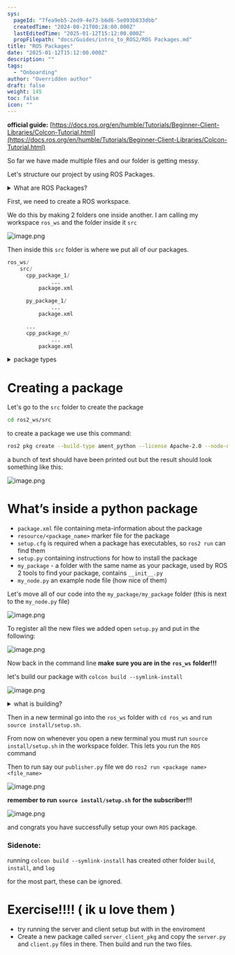 ```yaml
---
sys:
  pageId: "7fea9eb5-2ed9-4e73-b6d6-5e093b833dbb"
  createdTime: "2024-08-21T00:28:00.000Z"
  lastEditedTime: "2025-01-12T15:12:00.000Z"
  propFilepath: "docs/Guides/intro_to_ROS2/ROS Packages.md"
title: "ROS Packages"
date: "2025-01-12T15:12:00.000Z"
description: ""
tags:
  - "Onboarding"
author: "Overridden author"
draft: false
weight: 145
toc: false
icon: ""
---
```


**official guide:** [https://docs.ros.org/en/humble/Tutorials/Beginner-Client-Libraries/Colcon-Tutorial.html](https://docs.ros.org/en/humble/Tutorials/Beginner-Client-Libraries/Colcon-Tutorial.html)

So far we have made multiple files and our folder is getting messy.

Let's structure our project by using ROS Packages.

<details>

<summary>What are ROS Packages?</summary>

ROS Packages are, as the name implies, packages of code that are highly sharable between ROS developers.

They consist of a folder, `package.xml` file, and source code

```python
      cpp_package_1/
		      ... imagine much code files here ..
          package.xml
```

</details>

First, we need to create a ROS workspace.

We do this by making 2 folders one inside another. I am calling my workspace `ros_ws` and the folder inside it `src`

![image.png](https://prod-files-secure.s3.us-west-2.amazonaws.com/d518164a-d88e-44d1-a4ee-3adb3bd8bce0/70706947-fd18-4537-a67b-e12946812d31/image.png?X-Amz-Algorithm=AWS4-HMAC-SHA256&X-Amz-Content-Sha256=UNSIGNED-PAYLOAD&X-Amz-Credential=ASIAZI2LB466SF6ECEEM%2F20250525%2Fus-west-2%2Fs3%2Faws4_request&X-Amz-Date=20250525T170201Z&X-Amz-Expires=3600&X-Amz-Security-Token=IQoJb3JpZ2luX2VjEGgaCXVzLXdlc3QtMiJIMEYCIQC7%2FmzCrP%2BlxzMMZ%2FugGSjwxB%2FjX6e%2Blx0PBBcGwVKLCgIhAKQDky18rfmdT%2BkZ3g1OdghKvNM4gTmVqDFr8GNm83i5Kv8DCDEQABoMNjM3NDIzMTgzODA1IgyhjaAOopOS74SQZJkq3AMnqRfwx1BW9joZwkt7wJaw3LNZDuU%2Bmr7er8r9zNzmX7Q78gtq8h89f8M5JocTg9k61Uq6SpZQM5QexhwMBYASpj1AYdguviZwuAAJbKUtgq1fJFKdIjiVgfgZpz2skfQTdi58K9bAiaMIdb7sPDlDQSIQsbYtNBQZrdV7pk7XIgiH5NIhAXtRcFC6ZI7ozhbCBCJSr4zrx0F0wbVUbs13cUbqYftDbLFJeSvF24UYGD3yP%2Fa%2Fz4xmvBoVLctfjuH61bnPLxsQxBJW%2Bxk9fZQ4HpjxyqjJofY3DA7w0T9Gv%2FFTcLrYj8P8Xa7zyjx8Kfbtf2MNdM%2FhIu8c7otuqa3BvMzTmPE8WMCDmQ8BJPCTus0aWOwhgz7BDRLjz4B0xOvxTPEUcMcvBKmtDUn6li9%2Fq78kmY9VJKbR7qMj2BULikhsQDi3%2FUHkCP8qImW2CMnSZMHpkTW1v9ayR5kPnamvflxM%2BQbLvZkvPUTSFdIQPbt%2FLgC4%2BSfWlC76u1vmnA4FTFrxuKOQoe%2FdNtDni1yxtFDWAQG0yU7wBFBluZIBXAKXUPsfNCTrIMzAGUZvkWNtDdYcKF1DhILjl%2FVqQ9Yd8WGoqpHuZCavtXVK27F1junANN6ZXA233bZDODCU%2F8zBBjqkAaN7zPcXE7kXMt8ICDlwjtM3FSCpRQsDZxxlo3Qc%2BKmzlmkl0XOtXb%2BakBBlgt7N9xgY47AtBQRBcCprNrPPEPvSw%2BsdkZPLDnI4jp%2BP5tnKkVd5TFwkxbfQVenLoq1fsur4pbqVSnHZnbME1iwULh6yGBTrii2emREpZ5uQ%2FKOlF3c3p6DV3h8uSx1ocjgBacLt14yuJ02I2L4yX9oeDe4vtvLZ&X-Amz-Signature=831da78fdb1d9056afe85f26f470ef18596304ba410440c80516276e3b5d189e&X-Amz-SignedHeaders=host&x-id=GetObject)

Then inside this `src` folder is where we put all of our packages.

```python
ros_ws/
    src/
      cpp_package_1/
		      ...
          package.xml

      py_package_1/
		      ...
          package.xml

      ...
      cpp_package_n/
		      ...
          package.xml

```

<details>

<summary>package types</summary>

packages can be either `C++` or python.

the intern file structure is different for each but for this guide we will stick to creating python packages

</details>

# Creating a package

Let's go to the `src` folder to create the package

```bash
cd ros2_ws/src
```

to create a package we use this command:

```bash
ros2 pkg create --build-type ament_python --license Apache-2.0 --node-name my_node my_package
```

a bunch of text should have been printed out but the result should look something like this:

![image.png](https://prod-files-secure.s3.us-west-2.amazonaws.com/d518164a-d88e-44d1-a4ee-3adb3bd8bce0/e6cf1e3f-8512-4a3e-b131-079f800bf3e8/image.png?X-Amz-Algorithm=AWS4-HMAC-SHA256&X-Amz-Content-Sha256=UNSIGNED-PAYLOAD&X-Amz-Credential=ASIAZI2LB466SF6ECEEM%2F20250525%2Fus-west-2%2Fs3%2Faws4_request&X-Amz-Date=20250525T170201Z&X-Amz-Expires=3600&X-Amz-Security-Token=IQoJb3JpZ2luX2VjEGgaCXVzLXdlc3QtMiJIMEYCIQC7%2FmzCrP%2BlxzMMZ%2FugGSjwxB%2FjX6e%2Blx0PBBcGwVKLCgIhAKQDky18rfmdT%2BkZ3g1OdghKvNM4gTmVqDFr8GNm83i5Kv8DCDEQABoMNjM3NDIzMTgzODA1IgyhjaAOopOS74SQZJkq3AMnqRfwx1BW9joZwkt7wJaw3LNZDuU%2Bmr7er8r9zNzmX7Q78gtq8h89f8M5JocTg9k61Uq6SpZQM5QexhwMBYASpj1AYdguviZwuAAJbKUtgq1fJFKdIjiVgfgZpz2skfQTdi58K9bAiaMIdb7sPDlDQSIQsbYtNBQZrdV7pk7XIgiH5NIhAXtRcFC6ZI7ozhbCBCJSr4zrx0F0wbVUbs13cUbqYftDbLFJeSvF24UYGD3yP%2Fa%2Fz4xmvBoVLctfjuH61bnPLxsQxBJW%2Bxk9fZQ4HpjxyqjJofY3DA7w0T9Gv%2FFTcLrYj8P8Xa7zyjx8Kfbtf2MNdM%2FhIu8c7otuqa3BvMzTmPE8WMCDmQ8BJPCTus0aWOwhgz7BDRLjz4B0xOvxTPEUcMcvBKmtDUn6li9%2Fq78kmY9VJKbR7qMj2BULikhsQDi3%2FUHkCP8qImW2CMnSZMHpkTW1v9ayR5kPnamvflxM%2BQbLvZkvPUTSFdIQPbt%2FLgC4%2BSfWlC76u1vmnA4FTFrxuKOQoe%2FdNtDni1yxtFDWAQG0yU7wBFBluZIBXAKXUPsfNCTrIMzAGUZvkWNtDdYcKF1DhILjl%2FVqQ9Yd8WGoqpHuZCavtXVK27F1junANN6ZXA233bZDODCU%2F8zBBjqkAaN7zPcXE7kXMt8ICDlwjtM3FSCpRQsDZxxlo3Qc%2BKmzlmkl0XOtXb%2BakBBlgt7N9xgY47AtBQRBcCprNrPPEPvSw%2BsdkZPLDnI4jp%2BP5tnKkVd5TFwkxbfQVenLoq1fsur4pbqVSnHZnbME1iwULh6yGBTrii2emREpZ5uQ%2FKOlF3c3p6DV3h8uSx1ocjgBacLt14yuJ02I2L4yX9oeDe4vtvLZ&X-Amz-Signature=d32b1129802e84d450362a412d2865784712de483d513fba93d6decb9287751e&X-Amz-SignedHeaders=host&x-id=GetObject)

# What’s inside a python package

- `package.xml` file containing meta-information about the package
- `resource/<package_name>` marker file for the package
- `setup.cfg` is required when a package has executables, so `ros2 run` can find them
- `setup.py` containing instructions for how to install the package
- `my_package` - a folder with the same name as your package, used by ROS 2 tools to find your package, contains `__init__.py`
- `my_node.py` an example node file (how nice of them)

Let's move all of our code into the `my_package/my_package` folder (this is next to the `my_node.py` file)

![image.png](https://prod-files-secure.s3.us-west-2.amazonaws.com/d518164a-d88e-44d1-a4ee-3adb3bd8bce0/9ce58f11-0da9-4d3e-b86d-506a9685d378/image.png?X-Amz-Algorithm=AWS4-HMAC-SHA256&X-Amz-Content-Sha256=UNSIGNED-PAYLOAD&X-Amz-Credential=ASIAZI2LB466SF6ECEEM%2F20250525%2Fus-west-2%2Fs3%2Faws4_request&X-Amz-Date=20250525T170201Z&X-Amz-Expires=3600&X-Amz-Security-Token=IQoJb3JpZ2luX2VjEGgaCXVzLXdlc3QtMiJIMEYCIQC7%2FmzCrP%2BlxzMMZ%2FugGSjwxB%2FjX6e%2Blx0PBBcGwVKLCgIhAKQDky18rfmdT%2BkZ3g1OdghKvNM4gTmVqDFr8GNm83i5Kv8DCDEQABoMNjM3NDIzMTgzODA1IgyhjaAOopOS74SQZJkq3AMnqRfwx1BW9joZwkt7wJaw3LNZDuU%2Bmr7er8r9zNzmX7Q78gtq8h89f8M5JocTg9k61Uq6SpZQM5QexhwMBYASpj1AYdguviZwuAAJbKUtgq1fJFKdIjiVgfgZpz2skfQTdi58K9bAiaMIdb7sPDlDQSIQsbYtNBQZrdV7pk7XIgiH5NIhAXtRcFC6ZI7ozhbCBCJSr4zrx0F0wbVUbs13cUbqYftDbLFJeSvF24UYGD3yP%2Fa%2Fz4xmvBoVLctfjuH61bnPLxsQxBJW%2Bxk9fZQ4HpjxyqjJofY3DA7w0T9Gv%2FFTcLrYj8P8Xa7zyjx8Kfbtf2MNdM%2FhIu8c7otuqa3BvMzTmPE8WMCDmQ8BJPCTus0aWOwhgz7BDRLjz4B0xOvxTPEUcMcvBKmtDUn6li9%2Fq78kmY9VJKbR7qMj2BULikhsQDi3%2FUHkCP8qImW2CMnSZMHpkTW1v9ayR5kPnamvflxM%2BQbLvZkvPUTSFdIQPbt%2FLgC4%2BSfWlC76u1vmnA4FTFrxuKOQoe%2FdNtDni1yxtFDWAQG0yU7wBFBluZIBXAKXUPsfNCTrIMzAGUZvkWNtDdYcKF1DhILjl%2FVqQ9Yd8WGoqpHuZCavtXVK27F1junANN6ZXA233bZDODCU%2F8zBBjqkAaN7zPcXE7kXMt8ICDlwjtM3FSCpRQsDZxxlo3Qc%2BKmzlmkl0XOtXb%2BakBBlgt7N9xgY47AtBQRBcCprNrPPEPvSw%2BsdkZPLDnI4jp%2BP5tnKkVd5TFwkxbfQVenLoq1fsur4pbqVSnHZnbME1iwULh6yGBTrii2emREpZ5uQ%2FKOlF3c3p6DV3h8uSx1ocjgBacLt14yuJ02I2L4yX9oeDe4vtvLZ&X-Amz-Signature=063240f1b9c471dd07b923ad45ab457483879430b6b7a204a9c279f879fa058e&X-Amz-SignedHeaders=host&x-id=GetObject)

To register all the new files we added open `setup.py` and put in the following:

![image.png](https://prod-files-secure.s3.us-west-2.amazonaws.com/d518164a-d88e-44d1-a4ee-3adb3bd8bce0/1cd7c262-4cae-4496-9d75-c178537d24a2/image.png?X-Amz-Algorithm=AWS4-HMAC-SHA256&X-Amz-Content-Sha256=UNSIGNED-PAYLOAD&X-Amz-Credential=ASIAZI2LB466SF6ECEEM%2F20250525%2Fus-west-2%2Fs3%2Faws4_request&X-Amz-Date=20250525T170201Z&X-Amz-Expires=3600&X-Amz-Security-Token=IQoJb3JpZ2luX2VjEGgaCXVzLXdlc3QtMiJIMEYCIQC7%2FmzCrP%2BlxzMMZ%2FugGSjwxB%2FjX6e%2Blx0PBBcGwVKLCgIhAKQDky18rfmdT%2BkZ3g1OdghKvNM4gTmVqDFr8GNm83i5Kv8DCDEQABoMNjM3NDIzMTgzODA1IgyhjaAOopOS74SQZJkq3AMnqRfwx1BW9joZwkt7wJaw3LNZDuU%2Bmr7er8r9zNzmX7Q78gtq8h89f8M5JocTg9k61Uq6SpZQM5QexhwMBYASpj1AYdguviZwuAAJbKUtgq1fJFKdIjiVgfgZpz2skfQTdi58K9bAiaMIdb7sPDlDQSIQsbYtNBQZrdV7pk7XIgiH5NIhAXtRcFC6ZI7ozhbCBCJSr4zrx0F0wbVUbs13cUbqYftDbLFJeSvF24UYGD3yP%2Fa%2Fz4xmvBoVLctfjuH61bnPLxsQxBJW%2Bxk9fZQ4HpjxyqjJofY3DA7w0T9Gv%2FFTcLrYj8P8Xa7zyjx8Kfbtf2MNdM%2FhIu8c7otuqa3BvMzTmPE8WMCDmQ8BJPCTus0aWOwhgz7BDRLjz4B0xOvxTPEUcMcvBKmtDUn6li9%2Fq78kmY9VJKbR7qMj2BULikhsQDi3%2FUHkCP8qImW2CMnSZMHpkTW1v9ayR5kPnamvflxM%2BQbLvZkvPUTSFdIQPbt%2FLgC4%2BSfWlC76u1vmnA4FTFrxuKOQoe%2FdNtDni1yxtFDWAQG0yU7wBFBluZIBXAKXUPsfNCTrIMzAGUZvkWNtDdYcKF1DhILjl%2FVqQ9Yd8WGoqpHuZCavtXVK27F1junANN6ZXA233bZDODCU%2F8zBBjqkAaN7zPcXE7kXMt8ICDlwjtM3FSCpRQsDZxxlo3Qc%2BKmzlmkl0XOtXb%2BakBBlgt7N9xgY47AtBQRBcCprNrPPEPvSw%2BsdkZPLDnI4jp%2BP5tnKkVd5TFwkxbfQVenLoq1fsur4pbqVSnHZnbME1iwULh6yGBTrii2emREpZ5uQ%2FKOlF3c3p6DV3h8uSx1ocjgBacLt14yuJ02I2L4yX9oeDe4vtvLZ&X-Amz-Signature=5daca856ce2068d745aa05ea16828bbb37034b2d0041242e2e583a3dafbe0571&X-Amz-SignedHeaders=host&x-id=GetObject)

Now back in the command line **make sure you are in the** **`ros_ws`** **folder!!!**

let's build our package with `colcon build --symlink-install`

![image.png](https://prod-files-secure.s3.us-west-2.amazonaws.com/d518164a-d88e-44d1-a4ee-3adb3bd8bce0/2f2a0d27-b173-48fd-b189-5f5c0ce65619/image.png?X-Amz-Algorithm=AWS4-HMAC-SHA256&X-Amz-Content-Sha256=UNSIGNED-PAYLOAD&X-Amz-Credential=ASIAZI2LB466SF6ECEEM%2F20250525%2Fus-west-2%2Fs3%2Faws4_request&X-Amz-Date=20250525T170201Z&X-Amz-Expires=3600&X-Amz-Security-Token=IQoJb3JpZ2luX2VjEGgaCXVzLXdlc3QtMiJIMEYCIQC7%2FmzCrP%2BlxzMMZ%2FugGSjwxB%2FjX6e%2Blx0PBBcGwVKLCgIhAKQDky18rfmdT%2BkZ3g1OdghKvNM4gTmVqDFr8GNm83i5Kv8DCDEQABoMNjM3NDIzMTgzODA1IgyhjaAOopOS74SQZJkq3AMnqRfwx1BW9joZwkt7wJaw3LNZDuU%2Bmr7er8r9zNzmX7Q78gtq8h89f8M5JocTg9k61Uq6SpZQM5QexhwMBYASpj1AYdguviZwuAAJbKUtgq1fJFKdIjiVgfgZpz2skfQTdi58K9bAiaMIdb7sPDlDQSIQsbYtNBQZrdV7pk7XIgiH5NIhAXtRcFC6ZI7ozhbCBCJSr4zrx0F0wbVUbs13cUbqYftDbLFJeSvF24UYGD3yP%2Fa%2Fz4xmvBoVLctfjuH61bnPLxsQxBJW%2Bxk9fZQ4HpjxyqjJofY3DA7w0T9Gv%2FFTcLrYj8P8Xa7zyjx8Kfbtf2MNdM%2FhIu8c7otuqa3BvMzTmPE8WMCDmQ8BJPCTus0aWOwhgz7BDRLjz4B0xOvxTPEUcMcvBKmtDUn6li9%2Fq78kmY9VJKbR7qMj2BULikhsQDi3%2FUHkCP8qImW2CMnSZMHpkTW1v9ayR5kPnamvflxM%2BQbLvZkvPUTSFdIQPbt%2FLgC4%2BSfWlC76u1vmnA4FTFrxuKOQoe%2FdNtDni1yxtFDWAQG0yU7wBFBluZIBXAKXUPsfNCTrIMzAGUZvkWNtDdYcKF1DhILjl%2FVqQ9Yd8WGoqpHuZCavtXVK27F1junANN6ZXA233bZDODCU%2F8zBBjqkAaN7zPcXE7kXMt8ICDlwjtM3FSCpRQsDZxxlo3Qc%2BKmzlmkl0XOtXb%2BakBBlgt7N9xgY47AtBQRBcCprNrPPEPvSw%2BsdkZPLDnI4jp%2BP5tnKkVd5TFwkxbfQVenLoq1fsur4pbqVSnHZnbME1iwULh6yGBTrii2emREpZ5uQ%2FKOlF3c3p6DV3h8uSx1ocjgBacLt14yuJ02I2L4yX9oeDe4vtvLZ&X-Amz-Signature=6a84fac735728a495cf4f44a6cdca48e37ac2529d3ffc8bd6280579e0a9251fd&X-Amz-SignedHeaders=host&x-id=GetObject)

<details>

<summary>what is building?</summary>

if you are a CS major at Rose-Hulman you will learn the answer to this in CSSE132

but TLDR; is it combines all the code files into one program that can be run easily 

</details>

Then in a new terminal go into the `ros_ws` folder with `cd ros_ws` and run `source install/setup.sh`. 

From now on whenever you open a new terminal you must run `source install/setup.sh` in the workspace folder. This lets you run the `ROS` command

Then to run say our `publisher.py` file we do `ros2 run <package name> <file_name>`

![image.png](https://prod-files-secure.s3.us-west-2.amazonaws.com/d518164a-d88e-44d1-a4ee-3adb3bd8bce0/4f4b1219-3a44-4632-aa0a-ce3471699f59/image.png?X-Amz-Algorithm=AWS4-HMAC-SHA256&X-Amz-Content-Sha256=UNSIGNED-PAYLOAD&X-Amz-Credential=ASIAZI2LB466SF6ECEEM%2F20250525%2Fus-west-2%2Fs3%2Faws4_request&X-Amz-Date=20250525T170201Z&X-Amz-Expires=3600&X-Amz-Security-Token=IQoJb3JpZ2luX2VjEGgaCXVzLXdlc3QtMiJIMEYCIQC7%2FmzCrP%2BlxzMMZ%2FugGSjwxB%2FjX6e%2Blx0PBBcGwVKLCgIhAKQDky18rfmdT%2BkZ3g1OdghKvNM4gTmVqDFr8GNm83i5Kv8DCDEQABoMNjM3NDIzMTgzODA1IgyhjaAOopOS74SQZJkq3AMnqRfwx1BW9joZwkt7wJaw3LNZDuU%2Bmr7er8r9zNzmX7Q78gtq8h89f8M5JocTg9k61Uq6SpZQM5QexhwMBYASpj1AYdguviZwuAAJbKUtgq1fJFKdIjiVgfgZpz2skfQTdi58K9bAiaMIdb7sPDlDQSIQsbYtNBQZrdV7pk7XIgiH5NIhAXtRcFC6ZI7ozhbCBCJSr4zrx0F0wbVUbs13cUbqYftDbLFJeSvF24UYGD3yP%2Fa%2Fz4xmvBoVLctfjuH61bnPLxsQxBJW%2Bxk9fZQ4HpjxyqjJofY3DA7w0T9Gv%2FFTcLrYj8P8Xa7zyjx8Kfbtf2MNdM%2FhIu8c7otuqa3BvMzTmPE8WMCDmQ8BJPCTus0aWOwhgz7BDRLjz4B0xOvxTPEUcMcvBKmtDUn6li9%2Fq78kmY9VJKbR7qMj2BULikhsQDi3%2FUHkCP8qImW2CMnSZMHpkTW1v9ayR5kPnamvflxM%2BQbLvZkvPUTSFdIQPbt%2FLgC4%2BSfWlC76u1vmnA4FTFrxuKOQoe%2FdNtDni1yxtFDWAQG0yU7wBFBluZIBXAKXUPsfNCTrIMzAGUZvkWNtDdYcKF1DhILjl%2FVqQ9Yd8WGoqpHuZCavtXVK27F1junANN6ZXA233bZDODCU%2F8zBBjqkAaN7zPcXE7kXMt8ICDlwjtM3FSCpRQsDZxxlo3Qc%2BKmzlmkl0XOtXb%2BakBBlgt7N9xgY47AtBQRBcCprNrPPEPvSw%2BsdkZPLDnI4jp%2BP5tnKkVd5TFwkxbfQVenLoq1fsur4pbqVSnHZnbME1iwULh6yGBTrii2emREpZ5uQ%2FKOlF3c3p6DV3h8uSx1ocjgBacLt14yuJ02I2L4yX9oeDe4vtvLZ&X-Amz-Signature=61443ed34a0ffad35a724c39e7734b1e9cd01667c6e67812aa01e117a7ef6fb7&X-Amz-SignedHeaders=host&x-id=GetObject)

**remember to run** **`source install/setup.sh`** **for the subscriber!!!**

![image.png](https://prod-files-secure.s3.us-west-2.amazonaws.com/d518164a-d88e-44d1-a4ee-3adb3bd8bce0/02121119-dad4-49ec-8356-c956108b4243/image.png?X-Amz-Algorithm=AWS4-HMAC-SHA256&X-Amz-Content-Sha256=UNSIGNED-PAYLOAD&X-Amz-Credential=ASIAZI2LB466SF6ECEEM%2F20250525%2Fus-west-2%2Fs3%2Faws4_request&X-Amz-Date=20250525T170201Z&X-Amz-Expires=3600&X-Amz-Security-Token=IQoJb3JpZ2luX2VjEGgaCXVzLXdlc3QtMiJIMEYCIQC7%2FmzCrP%2BlxzMMZ%2FugGSjwxB%2FjX6e%2Blx0PBBcGwVKLCgIhAKQDky18rfmdT%2BkZ3g1OdghKvNM4gTmVqDFr8GNm83i5Kv8DCDEQABoMNjM3NDIzMTgzODA1IgyhjaAOopOS74SQZJkq3AMnqRfwx1BW9joZwkt7wJaw3LNZDuU%2Bmr7er8r9zNzmX7Q78gtq8h89f8M5JocTg9k61Uq6SpZQM5QexhwMBYASpj1AYdguviZwuAAJbKUtgq1fJFKdIjiVgfgZpz2skfQTdi58K9bAiaMIdb7sPDlDQSIQsbYtNBQZrdV7pk7XIgiH5NIhAXtRcFC6ZI7ozhbCBCJSr4zrx0F0wbVUbs13cUbqYftDbLFJeSvF24UYGD3yP%2Fa%2Fz4xmvBoVLctfjuH61bnPLxsQxBJW%2Bxk9fZQ4HpjxyqjJofY3DA7w0T9Gv%2FFTcLrYj8P8Xa7zyjx8Kfbtf2MNdM%2FhIu8c7otuqa3BvMzTmPE8WMCDmQ8BJPCTus0aWOwhgz7BDRLjz4B0xOvxTPEUcMcvBKmtDUn6li9%2Fq78kmY9VJKbR7qMj2BULikhsQDi3%2FUHkCP8qImW2CMnSZMHpkTW1v9ayR5kPnamvflxM%2BQbLvZkvPUTSFdIQPbt%2FLgC4%2BSfWlC76u1vmnA4FTFrxuKOQoe%2FdNtDni1yxtFDWAQG0yU7wBFBluZIBXAKXUPsfNCTrIMzAGUZvkWNtDdYcKF1DhILjl%2FVqQ9Yd8WGoqpHuZCavtXVK27F1junANN6ZXA233bZDODCU%2F8zBBjqkAaN7zPcXE7kXMt8ICDlwjtM3FSCpRQsDZxxlo3Qc%2BKmzlmkl0XOtXb%2BakBBlgt7N9xgY47AtBQRBcCprNrPPEPvSw%2BsdkZPLDnI4jp%2BP5tnKkVd5TFwkxbfQVenLoq1fsur4pbqVSnHZnbME1iwULh6yGBTrii2emREpZ5uQ%2FKOlF3c3p6DV3h8uSx1ocjgBacLt14yuJ02I2L4yX9oeDe4vtvLZ&X-Amz-Signature=91a4a6ce03377f2516a6c4a445752bef0ec9307b6f863a9b3bd4dfe05eef3a27&X-Amz-SignedHeaders=host&x-id=GetObject)

and congrats you have successfully setup your own `ROS` package.

### Sidenote:

running `colcon build --symlink-install` has created other folder `build`, `install`, and `log`

for the most part, these can be ignored.

# Exercise!!!! ( ik u love them )

- try running the server and client setup but with in the enviroment
- Create a new package called `server_client_pkg` and copy the `server.py` and `client.py` files in there. Then build and run the two files.
